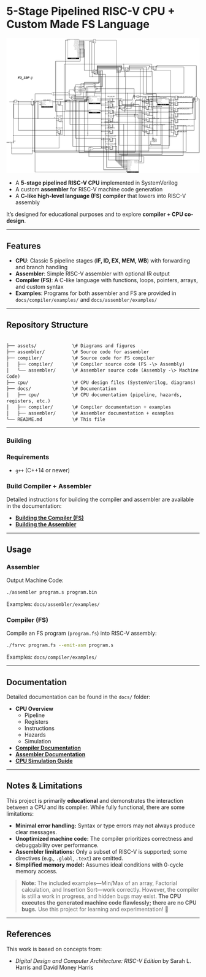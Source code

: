 # 5-Stage Pipelined RISC-V CPU + Custom Made FS Language
![CPU Logic Diagram](assets/cpu_logic_diagram.png)

* A **5-stage pipelined RISC-V CPU** implemented in SystemVerilog
* A custom **assembler** for RISC-V machine code generation
* A **C-like high-level language (FS) compiler** that lowers into RISC-V assembly

It’s designed for educational purposes and to explore **compiler + CPU co-design**.

---

## Features

* **CPU**: Classic 5 pipeline stages (**IF, ID, EX, MEM, WB**) with forwarding and branch handling
* **Assembler**: Simple RISC-V assembler with optional IR output
* **Compiler (FS)**: A C-like language with functions, loops, pointers, arrays, and custom syntax
* **Examples**: Programs for both assembler and FS are provided in `docs/compiler/examples/` and `docs/assembler/examples/`

---

## Repository Structure

```

├── assets/             \# Diagrams and figures
├── assembler/          \# Source code for assembler
├── compiler/           \# Source code for FS compiler
│   ├── compiler/       \# Compiler source code (FS -\> Assembly)
│   └── assembler/      \# Assembler source code (Assembly -\> Machine Code)
├── cpu/                \# CPU design files (SystemVerilog, diagrams)
├── docs/               \# Documentation
│   ├── cpu/            \# CPU documentation (pipeline, hazards, registers, etc.)
│   ├── compiler/       \# Compiler documentation + examples
│   ├── assembler/      \# Assembler documentation + examples
└── README.md           \# This file

```

---

### Building

### Requirements

* `g++` (C++14 or newer)

### Build Compiler + Assembler

Detailed instructions for building the compiler and assembler are available in the documentation:

* **[Building the Compiler (FS)](docs/compiler/compiler.md)**
* **[Building the Assembler](docs/assembler/assembler.md)**
-----

## Usage

### Assembler

Output Machine Code:

```bash
./assembler program.s program.bin
```

Examples: `docs/assembler/examples/`

### Compiler (FS)

Compile an FS program (`program.fs`) into RISC-V assembly:

```bash
./fsrvc program.fs --emit-asm program.s
```

Examples: `docs/compiler/examples/`

-----


## Documentation

Detailed documentation can be found in the `docs/` folder:

  * **CPU Overview**
      * Pipeline
      * Registers
      * Instructions
      * Hazards
      * Simulation
  * **[Compiler Documentation](docs/compiler/)**
  * **[Assembler Documentation](docs/assembler/)**
  * **[CPU Simulation Guide](docs/cpu/simulation.md)**

-----

## Notes & Limitations

This project is primarily **educational** and demonstrates the interaction between a CPU and its compiler. While fully functional, there are some limitations:

- **Minimal error handling:** Syntax or type errors may not always produce clear messages.  
- **Unoptimized machine code:** The compiler prioritizes correctness and debuggability over performance.  
- **Assembler limitations:** Only a subset of RISC-V is supported; some directives (e.g., `.globl`, `.text`) are omitted.  
- **Simplified memory model:** Assumes ideal conditions with 0-cycle memory access.  

> **Note:** The included examples—Min/Max of an array, Factorial calculation, and Insertion Sort—work correctly. However, the compiler is still a work in progress, and hidden bugs may exist. **The CPU executes the generated machine code flawlessly; there are no CPU bugs.** Use this project for learning and experimentation! 💖

---
## References

This work is based on concepts from:

  * *Digital Design and Computer Architecture: RISC-V Edition* by Sarah L. Harris and David Money Harris
